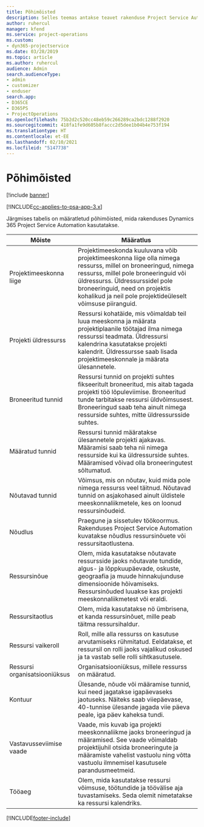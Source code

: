 ```yaml
---
title: Põhimõisted
description: Selles teemas antakse teavet rakenduse Project Service Automation ressursihalduse põhimõistete kohta.
author: ruhercul
manager: kfend
ms.service: project-operations
ms.custom:
- dyn365-projectservice
ms.date: 03/28/2019
ms.topic: article
ms.author: ruhercul
audience: Admin
search.audienceType:
- admin
- customizer
- enduser
search.app:
- D365CE
- D365PS
- ProjectOperations
ms.openlocfilehash: 75b2d2c520cc48eb59c266289ca2bdc1288f2920
ms.sourcegitcommit: 418fa1fe9d605b8faccc2d5dee1b04b4e753f194
ms.translationtype: HT
ms.contentlocale: et-EE
ms.lasthandoff: 02/10/2021
ms.locfileid: "5147738"
---
```

# <a name="key-concepts"></a>Põhimõisted

[!include [banner](../includes/psa-now-project-operations.md)]

[!INCLUDE[cc-applies-to-psa-app-3.x](../includes/cc-applies-to-psa-app-3x.md)]

Järgmises tabelis on määratletud põhimõisted, mida rakenduses Dynamics 365 Project Service Automation kasutatakse.

| Mõiste                    | Määratlus |
|----------------------------|------------|
| Projektimeeskonna liige        | Projektimeeskonda kuuluvana võib projektimeeskonna liige olla nimega ressurss, millel on broneeringud, nimega ressurss, millel pole broneeringuid või üldressurss. Üldressurssidel pole broneeringuid, need on projektis kohalikud ja neil pole projektideüleselt võimsuse piiranguid. |
| Projekti üldressurss   | Ressursi kohatäide, mis võimaldab teil luua meeskonna ja määrata projektiplaanile töötajad ilma nimega ressurssi teadmata. Üldressursi kalendrina kasutatakse projekti kalendrit. Üldressursse saab lisada projektimeeskonnale ja määrata ülesannetele. |
| Broneeritud tunnid               | Ressursi tunnid on projekti suhtes fikseeritult broneeritud, mis aitab tagada projekti töö lõpuleviimise. Broneeritud tunde tarbitakse ressursi üldvõimsusest. Broneeringud saab teha ainult nimega ressurside suhtes, mitte üldressursside suhtes. |
| Määratud tunnid             | Ressursi tunnid määratakse ülesannetele projekti ajakavas. Määramisi saab teha nii nimega ressurside kui ka üldressurside suhtes. Määramised võivad olla broneeringutest sõltumatud. |
| Nõutavad tunnid             | Võimsus, mis on nõutav, kuid mida pole nimega ressurss veel täitnud. Nõutavad tunnid on asjakohased ainult üldistele meeskonnaliikmetele, kes on loonud ressursinõudeid. |
| Nõudlus                     | Praegune ja sissetulev töökoormus. Rakenduses Project Service Automation kuvatakse nõudlus ressursinõuete või ressursitaotlustena. |
| Ressursinõue       | Olem, mida kasutatakse nõutavate ressursside jaoks nõutavate tundide, algus- ja lõppkuupäevade, oskuste, geograafia ja muude hinnakujunduse dimensioonide hõivamiseks. Ressursinõuded luuakse kas projekti meeskonnaliikmetest või eraldi. |
| Ressursitaotlus           | Olem, mida kasutatakse nö ümbrisena, et kanda ressursinõuet, mille peab täitma ressursihaldur. |
| Ressursi vaikeroll      | Roll, mille alla ressurss on kasutuse arvutamiseks rühmitatud. Eeldatakse, et ressursil on rolli jaoks vajalikud oskused ja ta vastab selle rolli sihtkasutusele. |
| Ressursi organisatsiooniüksus | Organisatsiooniüksus, millele ressurss on määratud. |
| Kontuur                    | Ülesande, nõude või määramise tunnid, kui need jagatakse igapäevaseks jaotuseks. Näiteks saab viiepäevase, 40-tunnise ülesande jagada viie päeva peale, iga päev kaheksa tundi. |
| Vastavusseviimise vaade        | Vaade, mis kuvab iga projekti meeskonnaliikme jaoks broneeringud ja määramised. See vaade võimaldab projektijuhil otsida broneeringute ja määramiste vahelist vastuolu ning võtta vastuolu ilmnemisel kasutusele parandusmeetmeid. |
| Tööaeg                 | Olem, mida kasutatakse ressursi võimsuse, töötundide ja töövälise aja tuvastamiseks. Seda olemit nimetatakse ka ressursi kalendriks. |


[!INCLUDE[footer-include](../includes/footer-banner.md)]